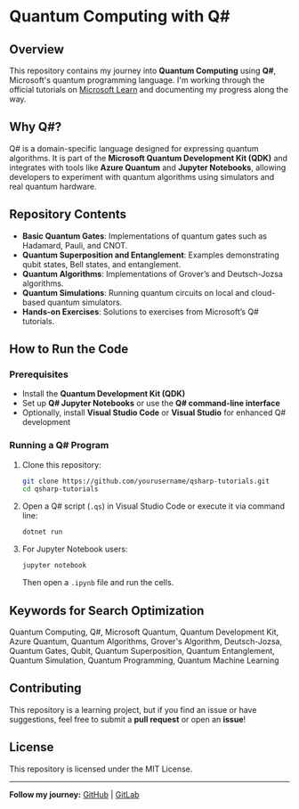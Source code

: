 # Quantum Computing with Q#

## Overview
This repository contains my journey into **Quantum Computing** using **Q#**, Microsoft's quantum programming language. I'm working through the official tutorials on [Microsoft Learn](https://learn.microsoft.com/en-us/azure/quantum/qsharp-quickstart) and documenting my progress along the way.

## Why Q#?
Q# is a domain-specific language designed for expressing quantum algorithms. It is part of the **Microsoft Quantum Development Kit (QDK)** and integrates with tools like **Azure Quantum** and **Jupyter Notebooks**, allowing developers to experiment with quantum algorithms using simulators and real quantum hardware.

## Repository Contents
- **Basic Quantum Gates**: Implementations of quantum gates such as Hadamard, Pauli, and CNOT.
- **Quantum Superposition and Entanglement**: Examples demonstrating qubit states, Bell states, and entanglement.
- **Quantum Algorithms**: Implementations of Grover’s and Deutsch-Jozsa algorithms.
- **Quantum Simulations**: Running quantum circuits on local and cloud-based quantum simulators.
- **Hands-on Exercises**: Solutions to exercises from Microsoft’s Q# tutorials.

## How to Run the Code
### Prerequisites
- Install the **Quantum Development Kit (QDK)**
- Set up **Q# Jupyter Notebooks** or use the **Q# command-line interface**
- Optionally, install **Visual Studio Code** or **Visual Studio** for enhanced Q# development

### Running a Q# Program
1. Clone this repository:
   ```bash
   git clone https://github.com/yourusername/qsharp-tutorials.git
   cd qsharp-tutorials
   ```
2. Open a Q# script (`.qs`) in Visual Studio Code or execute it via command line:
   ```bash
   dotnet run
   ```
3. For Jupyter Notebook users:
   ```bash
   jupyter notebook
   ```
   Then open a `.ipynb` file and run the cells.

## Keywords for Search Optimization
Quantum Computing, Q#, Microsoft Quantum, Quantum Development Kit, Azure Quantum, Quantum Algorithms, Grover's Algorithm, Deutsch-Jozsa, Quantum Gates, Qubit, Quantum Superposition, Quantum Entanglement, Quantum Simulation, Quantum Programming, Quantum Machine Learning

## Contributing
This repository is a learning project, but if you find an issue or have suggestions, feel free to submit a **pull request** or open an **issue**!

## License
This repository is licensed under the MIT License.

---

**Follow my journey:** [GitHub](https://github.com/greggers) | [GitLab](https://gitlab.com/gmwagner)
